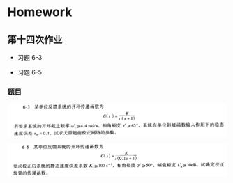 # Homework

## 第十四次作业

- 习题 6-3

- 习题 6-5

### 题目

![](assets/2022-05-13-16-29-25.png)

![](assets/2022-05-13-16-29-32.png)

